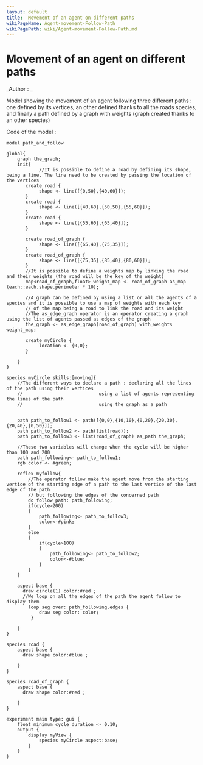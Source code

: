 ```yaml
---
layout: default
title:  Movement of an agent on different paths
wikiPageName: Agent-movement-Follow-Path
wikiPagePath: wiki/Agent-movement-Follow-Path.md
---
```


[//]: # (keyword|operator_as_path)
[//]: # (keyword|operator_as_map)
[//]: # (keyword|operator_\:\:)
[//]: # (keyword|operator_with_weights)
[//]: # (keyword|type_path)
[//]: # (keyword|concept_graph)
[//]: # (keyword|concept_agent_movement)
[//]: # (keyword|concept_skill)
#  Movement of an agent on different paths


_Author : _

Model showing the movement of an agent following three different paths : one defined by its vertices, an other defined thanks to all the roads species, and finally a path defined by a graph with weights (graph created thanks to an other species)


Code of the model : 

```
model path_and_follow

global{
	graph the_graph;
    init{
    		//It is possible to define a road by defining its shape, being a line. The line need to be created by passing the location of the vertices
       create road {
       		shape <- line([{0,50},{40,60}]);
       }
       create road {
       		shape <- line([{40,60},{50,50},{55,60}]);
       }
       create road {
       		shape <- line([{55,60},{65,40}]);
       }
       
       create road_of_graph {
       		shape <- line([{65,40},{75,35}]);
       }
       create road_of_graph {
       		shape <- line([{75,35},{85,40},{80,60}]);
       }
       //It is possible to define a weights map by linking the road and their weights (the road will be the key of the weight)
       map<road_of_graph,float> weight_map <- road_of_graph as_map (each::each.shape.perimeter * 10);
       
       //A graph can be defined by using a list or all the agents of a species and it is possible to use a map of weights with each key 
       // of the map being a road to link the road and its weight
       //The as_edge_graph operator is an operator creating a graph using the list of agents passed as edges of the graph
       the_graph <- as_edge_graph(road_of_graph) with_weights weight_map;
      
       create myCircle {
       		location <- {0,0};
       }
      
    }  
}

species myCircle skills:[moving]{
	//The different ways to declare a path : declaring all the lines of the path using their vertices
	//							  using a list of agents representing the lines of the path
	//							  using the graph as a path
	
	
 	path path_to_follow1 <- path([{0,0},{10,10},{0,20},{20,30},{20,40},{0,50}]);	
 	path path_to_follow2 <- path(list(road));	
 	path path_to_follow3 <- list(road_of_graph) as_path the_graph;	
 	
 	//These two variables will change when the cycle will be higher than 100 and 200
 	path path_following<- path_to_follow1;
 	rgb color <- #green;
 	
	reflex myfollow{ 
		//The operator follow make the agent move from the starting vertice of the starting edge of a path to the last vertice of the last edge of the path
		// but following the edges of the concerned path
	 	do follow path: path_following;	
	 	if(cycle>200)
	 	{
	 		path_following<- path_to_follow3;	
	 		color<-#pink;
	 	}
	 	else
	 	{
	 		if(cycle>100)
		 	{
		 		path_following<- path_to_follow2;	
		 		color<-#blue;
		 	}
	 	}
	}
	
	aspect base {
	  draw circle(1) color:#red ;	
	  //We loop on all the edges of the path the agent follow to display them
	  	loop seg over: path_following.edges {
	  		draw seg color: color;
	 	 }
	  
	} 
}

species road {
	aspect base {
	  draw shape color:#blue ;	
	  
	} 
}

species road_of_graph {
	aspect base {
	  draw shape color:#red ;	
	  
	} 
}

experiment main type: gui {
	float minimum_cycle_duration <- 0.10;
	output {
		display myView { 
			species myCircle aspect:base; 
		}
	}
}







```
